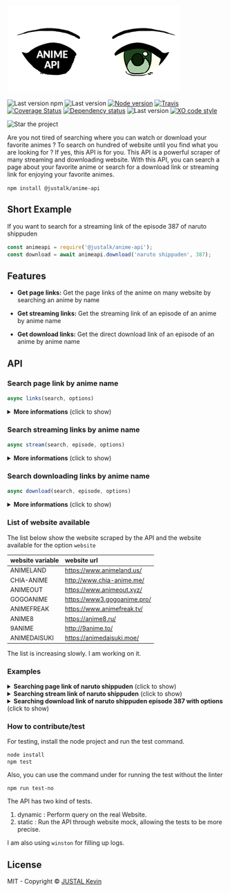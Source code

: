 ![Alt text](imgs/anime-api.jpg?raw=true "ANIME API")

![Last version npm](https://img.shields.io/npm/v/@justalk/anime-api.svg?style=flat-square)
![Last version](https://img.shields.io/github/v/tag/justalk/anime-api.svg?style=flat-square)
[![Node version](https://img.shields.io/node/v/@justalk/anime-api.svg?style=flat-square)](https://www.npmjs.com/package/@justalk/anime-api)
[![Travis](https://img.shields.io/travis/com/justalk/anime-api.svg?style=flat-square)](https://travis-ci.com/github/JustalK/anime-api)
[![Coverage Status](https://coveralls.io/repos/github/JustalK/ANIME-API/badge.svg?branch=master&style=flat-square)](https://coveralls.io/github/JustalK/anime-api?branch=master)
[![Dependency status](http://img.shields.io/david/justalk/anime-api.svg?style=flat-square)](https://david-dm.org/justalk/anime-api.svg)
![Last version](https://img.shields.io/github/license/justalk/anime-api.svg?style=flat-square)
[![XO code style](https://img.shields.io/badge/code_style-XO-5ed9c7.svg?style=flat-square)](https://github.com/xojs/xo)

![Star the project](https://img.shields.io/github/stars/justalk/anime-api?style=social)

Are you not tired of searching where you can watch or download your favorite animes ? To search on hundred of website until you find what you are looking for ? If yes, this API is for you. This API is a powerful scraper of many streaming and downloading website. With this API, you can search a page about your favorite anime or search for a download link or streaming link for enjoying your favorite animes.

`npm install @justalk/anime-api`

## Short Example

If you want to search for a streaming link of the episode 387 of naruto shippuden

```js
const animeapi = require('@justalk/anime-api');
const download = await animeapi.download('naruto shippuden', 387);
```

## Features

- **Get page links:** Get the page links of the anime on many website by searching an anime by name

- **Get streaming links:** Get the streaming link of an episode of an anime by anime name

- **Get download links:** Get the direct download link of an episode of an anime by anime name

## API

### Search page link by anime name

```js
async links(search, options)
```

<details>
  <summary><b>More informations</b> (click to show)</summary>

| name | type | description |
| :--- | :---------- | :--- |
| search | String | name of the anime searched |
| options | Object | (optionnal) List of the options |


###### Lists of optionnal options available for page links

| name of key | return type | description |
| :--- | :---------- | :--- |
| limit_per_website | Number | Limit the number of result per website |
| limit | Number | Limit the number of total result |
| website | String | Website that you wanna target, see under for the complete list |

###### Format response of `links`

| name of key | return type | description |
| :--- | :---------- | :--- |
| source | String | Name of the source |
| title | String | Complete title of the anime on the website |
| link | String | Link of the anime|
| levenshtein | Number | Difference of character from the search |

The result is order by levenshtein. The first result will be the closest from your research.

</details>

### Search streaming links by anime name

```js
async stream(search, episode, options)
```
<details>
  <summary><b>More informations</b> (click to show)</summary>

| name | type | description |
| :--- | :---------- | :--- |
| search | String | name of the anime searched |
| episode | Number | number of the episode searched |
| options | Object | (optionnal) List of the options |

###### Lists of optionnal options available for stream links

| name of key | return type | description |
| :--- | :---------- | :--- |
| limit_per_website | Number | Limit the number of result per website |

###### Format response of `stream`

| name of key | return type | description |
| :--- | :---------- | :--- |
| source | String | Name of the source |
| link | String | Link of the stream |

Only one result by source will be provided.

</details>

### Search downloading links by anime name

```js
async download(search, episode, options)
```

<details>
  <summary><b>More informations</b> (click to show)</summary>

| name | type | description |
| :--- | :---------- | :--- |
| search | String | name of the anime searched |
| episode | Number | number of the episode searched |
| options | Object | (optionnal) List of the options |

###### Lists of optionnal options available for download links

| name of key | return type | description |
| :--- | :---------- | :--- |
| limit_per_website | Number | Limit the number of result per website |

###### Format response of `download`

| name of key | return type | description |
| :--- | :---------- | :--- |
| source | String | Name of the source |
| link | String | Link of the download |

Only one result by source will be provided.

</details>

### List of website available

The list below show the website scraped by the API and the website available for the option `website`

| website variable | website url |
| :--- | :---------- |
| ANIMELAND | https://www.animeland.us/ |
| CHIA-ANIME | http://www.chia-anime.me/ |
| ANIMEOUT | https://www.animeout.xyz/ |
| GOGOANIME | https://www3.gogoanime.pro/ |
| ANIMEFREAK | https://www.animefreak.tv/ |
| ANIME8 | https://anime8.ru/ |
| 9ANIME | http://9anime.to/ |
| ANIMEDAISUKI | https://animedaisuki.moe/ |

The list is increasing slowly. I am working on it.

### Examples

<details>
  <summary><b>Searching page link of naruto shippuden</b> (click to show)</summary>

```js
const animeapi = require('@latsuj/anime-api');
const results = await animeapi.links('Naruto shippuden');
```

```js
results = [{
    source: 'ANIMELAND',
    title: 'Naruto Shippuden',
    link: 'https://www.animeland.us/dub/naruto-shippuden',
    levenshtein: 2
  },
  {
    source: 'CHIA-ANIME',
    title: 'Naruto Shippuden',
    link: 'http://www.chia-anime.me/episode/naruto%e3%83%8a%e3%83%ab%e3%83%88%e7%96%be%e9%a2%a8%e4%bc%9danime/',
    levenshtein: 7
  },
  {
    source: 'ANIMEOUT',
    title: 'Naruto Shippuden Movie 7 The Last',
    link: 'https://www.animeout.xyz/dub/naruto-shippuden-movie-7-the-last',
    levenshtein: 19
}]
```
</details>

<details>
  <summary><b>Searching stream link of naruto shippuden</b> (click to show)</summary>


```js
const animeapi = require('@justalk/anime-api');
const stream = await animeapi.stream('naruto shippuden', 387);
```

```js
results = [{
    source: 'ANIMELAND',
    link: 'https://www.animeland.us/naruto-shippuden-episode-500-english-dubbed'
  },
  {
    source: 'CHIA-ANIME',
    link: 'http://www.chia-anime.me/naruto-shippuden-episode-500-english-subbed/'
}]
```

</details>

<details>
  <summary><b>Searching download link of naruto shippuden episode 387 with options</b> (click to show)</summary>

```js
const animeapi = require('@justalk/anime-api');
const download = await animeapi.download('naruto shippuden', 387, {website: 'CHIA-ANIME'});
```

```js
results = [{
  {
    source: 'CHIA-ANIME',
    link: 'http://www.chia-anime.me/naruto-shippuuden-episode-387-english-subbed/'
}]
```

</details>

### How to contribute/test

For testing, install the node project and run the test command.

```shell
node install
npm test
```

Also, you can use the command under for running the test without the linter

```shell
npm run test-no
```

The API has two kind of tests.
1. dynamic : Perform query on the real Website.
2. static : Run the API through website mock, allowing the tests to be more precise.

I am also using `winston` for filling up logs.

## License

MIT - Copyright &copy; [JUSTAL Kevin](https://teamkd.online/)
